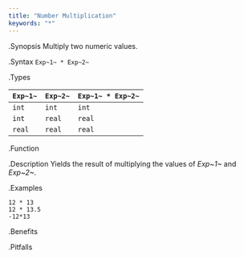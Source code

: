 ```yaml
---
title: "Number Multiplication"
keywords: "*"
---
```


.Synopsis
Multiply two numeric values.

.Syntax
`Exp~1~ * Exp~2~`

.Types


| `Exp~1~` |  `Exp~2~` | `Exp~1~ * Exp~2~`  |
| --- | --- | --- |
| `int`     |  `int`     | `int`                |
| `int`     |  `real`    | `real`               |
| `real`    |  `real`    | `real`               |


.Function

.Description
Yields the result of multiplying the values of _Exp~1~_ and _Exp~2~_.

.Examples
```rascal-shell
12 * 13
12 * 13.5
-12*13
```

.Benefits

.Pitfalls

